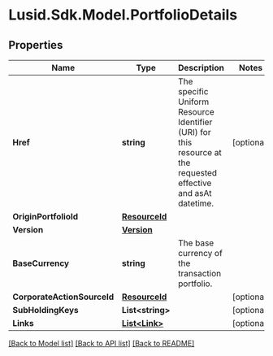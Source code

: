 # Lusid.Sdk.Model.PortfolioDetails

## Properties

Name | Type | Description | Notes
------------ | ------------- | ------------- | -------------
**Href** | **string** | The specific Uniform Resource Identifier (URI) for this resource at the requested effective and asAt datetime. | [optional] 
**OriginPortfolioId** | [**ResourceId**](ResourceId.md) |  | 
**Version** | [**Version**](Version.md) |  | 
**BaseCurrency** | **string** | The base currency of the transaction portfolio. | 
**CorporateActionSourceId** | [**ResourceId**](ResourceId.md) |  | [optional] 
**SubHoldingKeys** | **List&lt;string&gt;** |  | [optional] 
**Links** | [**List&lt;Link&gt;**](Link.md) |  | [optional] 

[[Back to Model list]](../README.md#documentation-for-models) [[Back to API list]](../README.md#documentation-for-api-endpoints) [[Back to README]](../README.md)


